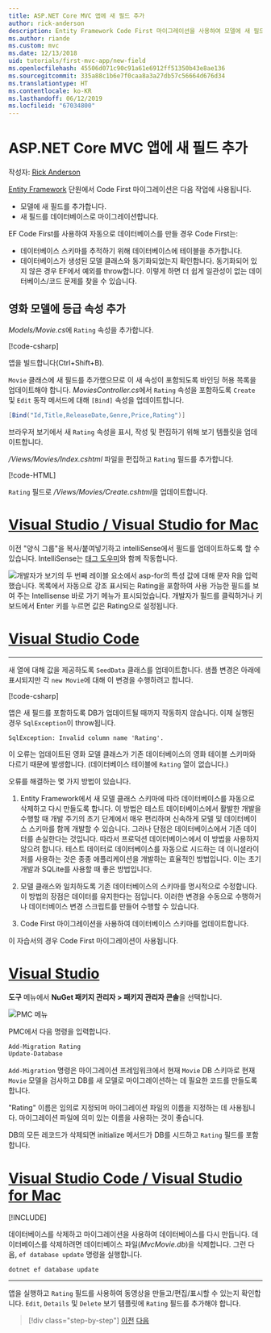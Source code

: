 ```yaml
---
title: ASP.NET Core MVC 앱에 새 필드 추가
author: rick-anderson
description: Entity Framework Code First 마이그레이션을 사용하여 모델에 새 필드를 추가하고 해당 변경 내용을 데이터베이스로 마이그레이션하는 방법을 알아봅니다.
ms.author: riande
ms.custom: mvc
ms.date: 12/13/2018
uid: tutorials/first-mvc-app/new-field
ms.openlocfilehash: 45506d071c90c91a61e6912ff51350b43e8ae136
ms.sourcegitcommit: 335a88c1b6e7f0caa8a3a27db57c56664d676d34
ms.translationtype: HT
ms.contentlocale: ko-KR
ms.lasthandoff: 06/12/2019
ms.locfileid: "67034800"
---
```

# <a name="add-a-new-field-to-an-aspnet-core-mvc-app"></a>ASP.NET Core MVC 앱에 새 필드 추가

작성자: [Rick Anderson](https://twitter.com/RickAndMSFT)

[Entity Framework](/ef/core/get-started/aspnetcore/new-db) 단원에서 Code First 마이그레이션은 다음 작업에 사용됩니다.

* 모델에 새 필드를 추가합니다.
* 새 필드를 데이터베이스로 마이그레이션합니다.

EF Code First를 사용하여 자동으로 데이터베이스를 만들 경우 Code First는:

* 데이터베이스 스키마를 추적하기 위해 데이터베이스에 테이블을 추가합니다.
* 데이터베이스가 생성된 모델 클래스와 동기화되었는지 확인합니다. 동기화되어 있지 않은 경우 EF에서 예외를 throw합니다. 이렇게 하면 더 쉽게 일관성이 없는 데이터베이스/코드 문제를 찾을 수 있습니다.

## <a name="add-a-rating-property-to-the-movie-model"></a>영화 모델에 등급 속성 추가

*Models/Movie.cs*에 `Rating` 속성을 추가합니다.

[!code-csharp[](~/tutorials/first-mvc-app/start-mvc/sample/MvcMovie22/Models/MovieDateRating.cs?highlight=13&name=snippet)]

앱을 빌드합니다(Ctrl+Shift+B).

`Movie` 클래스에 새 필드를 추가했으므로 이 새 속성이 포함되도록 바인딩 허용 목록을 업데이트해야 합니다. *MoviesController.cs*에서 `Rating` 속성을 포함하도록 `Create` 및 `Edit` 동작 메서드에 대해 `[Bind]` 속성을 업데이트합니다.

```csharp
[Bind("Id,Title,ReleaseDate,Genre,Price,Rating")]
   ```

브라우저 보기에서 새 `Rating` 속성을 표시, 작성 및 편집하기 위해 보기 템플릿을 업데이트합니다.

*/Views/Movies/Index.cshtml* 파일을 편집하고 `Rating` 필드를 추가합니다.

[!code-HTML[](~/tutorials/first-mvc-app/start-mvc/sample/MvcMovie22/Views/Movies/IndexGenreRating.cshtml?highlight=16,38&range=24-64)]

`Rating` 필드로 */Views/Movies/Create.cshtml*을 업데이트합니다.

# <a name="visual-studio--visual-studio-for-mactabvisual-studiovisual-studio-mac"></a>[Visual Studio / Visual Studio for Mac](#tab/visual-studio+visual-studio-mac)

이전 "양식 그룹"을 복사/붙여넣기하고 intelliSense에서 필드를 업데이트하도록 할 수 있습니다. IntelliSense는 [태그 도우미](xref:mvc/views/tag-helpers/intro)와 함께 작동합니다.

![개발자가 보기의 두 번째 레이블 요소에서 asp-for의 특성 값에 대해 문자 R을 입력했습니다. 목록에서 자동으로 강조 표시되는 Rating을 포함하여 사용 가능한 필드를 보여 주는 Intellisense 바로 가기 메뉴가 표시되었습니다. 개발자가 필드를 클릭하거나 키보드에서 Enter 키를 누르면 값은 Rating으로 설정됩니다.](new-field/_static/cr.png)

# <a name="visual-studio-codetabvisual-studio-code"></a>[Visual Studio Code](#tab/visual-studio-code)

<!-- This tab intentionally left blank. -->

---

새 열에 대해 값을 제공하도록 `SeedData` 클래스를 업데이트합니다. 샘플 변경은 아래에 표시되지만 각 `new Movie`에 대해 이 변경을 수행하려고 합니다.

[!code-csharp[](start-mvc/sample/MvcMovie/Models/SeedDataRating.cs?name=snippet1&highlight=6)]

앱은 새 필드를 포함하도록 DB가 업데이트될 때까지 작동하지 않습니다. 이제 실행된 경우 `SqlException`이 throw됩니다.

`SqlException: Invalid column name 'Rating'.`

이 오류는 업데이트된 영화 모델 클래스가 기존 데이터베이스의 영화 테이블 스키마와 다르기 때문에 발생합니다. (데이터베이스 테이블에 `Rating` 열이 없습니다.)

오류를 해결하는 몇 가지 방법이 있습니다.

1. Entity Framework에서 새 모델 클래스 스키마에 따라 데이터베이스를 자동으로 삭제하고 다시 만들도록 합니다. 이 방법은 테스트 데이터베이스에서 활발한 개발을 수행할 때 개발 주기의 초기 단계에서 매우 편리하며 신속하게 모델 및 데이터베이스 스키마를 함께 개발할 수 있습니다. 그러나 단점은 데이터베이스에서 기존 데이터를 손실한다는 것입니다. 따라서 프로덕션 데이터베이스에서 이 방법을 사용하지 않으려 합니다. 테스트 데이터로 데이터베이스를 자동으로 시드하는 데 이니셜라이저를 사용하는 것은 종종 애플리케이션을 개발하는 효율적인 방법입니다. 이는 초기 개발과 SQLite를 사용할 때 좋은 방법입니다.

2. 모델 클래스와 일치하도록 기존 데이터베이스의 스키마를 명시적으로 수정합니다. 이 방법의 장점은 데이터를 유지한다는 점입니다. 이러한 변경을 수동으로 수행하거나 데이터베이스 변경 스크립트를 만들어 수행할 수 있습니다.

3. Code First 마이그레이션을 사용하여 데이터베이스 스키마를 업데이트합니다.

이 자습서의 경우 Code First 마이그레이션이 사용됩니다.

# <a name="visual-studiotabvisual-studio"></a>[Visual Studio](#tab/visual-studio)

**도구** 메뉴에서 **NuGet 패키지 관리자 > 패키지 관리자 콘솔**을 선택합니다.

  ![PMC 메뉴](adding-model/_static/pmc.png)

PMC에서 다음 명령을 입력합니다.

```powershell
Add-Migration Rating
Update-Database
```

`Add-Migration` 명령은 마이그레이션 프레임워크에서 현재 `Movie` DB 스키마로 현재 `Movie` 모델을 검사하고 DB를 새 모델로 마이그레이션하는 데 필요한 코드를 만들도록 합니다.

"Rating" 이름은 임의로 지정되며 마이그레이션 파일의 이름을 지정하는 데 사용됩니다. 마이그레이션 파일에 의미 있는 이름을 사용하는 것이 좋습니다.

DB의 모든 레코드가 삭제되면 initialize 메서드가 DB를 시드하고 `Rating` 필드를 포함합니다.

# <a name="visual-studio-code--visual-studio-for-mactabvisual-studio-codevisual-studio-mac"></a>[Visual Studio Code / Visual Studio for Mac](#tab/visual-studio-code+visual-studio-mac)

[!INCLUDE[](~/includes/RP-mvc-shared/sqlite-warn.md)]

데이터베이스를 삭제하고 마이그레이션을 사용하여 데이터베이스를 다시 만듭니다. 데이터베이스를 삭제하려면 데이터베이스 파일(*MvcMovie.db*)을 삭제합니다. 그런 다음, `ef database update` 명령을 실행합니다.

```console
dotnet ef database update
```

---
<!-- End of VS tabs -->

앱을 실행하고 `Rating` 필드를 사용하여 동영상을 만들고/편집/표시할 수 있는지 확인합니다. `Edit`, `Details` 및 `Delete` 보기 템플릿에 `Rating` 필드를 추가해야 합니다.

> [!div class="step-by-step"]
> [이전](search.md)
> [다음](validation.md)
